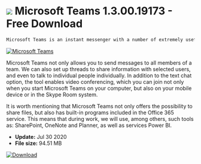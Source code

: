 # ![](https://cdn.softexe.net/static/icon/6/microsoft-teams-8369.png) Microsoft Teams 1.3.00.19173 - Free Download

```sh
Microsoft Teams is an instant messenger with a number of extremely useful tools to help you work in a group.
```
[![Microsoft Teams](https://gallery.dpcdn.pl/imgc/Tools/83669/g_-_420x350_1.5_-_xb6443fb2-0190-4c64-8486-de8f1d98078d.jpg)](https://softexe.net/win/internet/messenger/microsoft-teams:hcfa.html)

Microsoft Teams not only allows you to send messages to all members of a team. We can also set up threads to share information with selected users, and even to talk to individual people individually. In addition to the text chat option, the tool enables video conferencing, which you can join not only when you start Microsoft Teams on your computer, but also on your mobile device or in the Skype Room system.
 
 It is worth mentioning that Microsoft Teams not only offers the possibility to share files, but also has built-in programs included in the Office 365 service. This means that during work, we will use, among others, such tools as: SharePoint, OneNote and Planner, as well as services Power BI.


- **Update:** Jul 30 2020
- **File size:** 94.51 MB

[![Download](https://cdn.softexe.net/static/img/download.png)](https://softexe.net/win/internet/messenger/microsoft-teams:hcfa.html)

